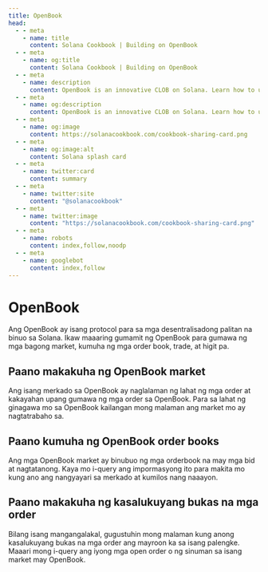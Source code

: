 ```yaml
---
title: OpenBook
head:
  - - meta
    - name: title
      content: Solana Cookbook | Building on OpenBook
  - - meta
    - name: og:title
      content: Solana Cookbook | Building on OpenBook
  - - meta
    - name: description
      content: OpenBook is an innovative CLOB on Solana. Learn how to use and build on top of OpenBook.
  - - meta
    - name: og:description
      content: OpenBook is an innovative CLOB on Solana. Learn how to use and build on top of OpenBook.
  - - meta
    - name: og:image
      content: https://solanacookbook.com/cookbook-sharing-card.png
  - - meta
    - name: og:image:alt
      content: Solana splash card
  - - meta
    - name: twitter:card
      content: summary
  - - meta
    - name: twitter:site
      content: "@solanacookbook"
  - - meta
    - name: twitter:image
      content: "https://solanacookbook.com/cookbook-sharing-card.png"
  - - meta
    - name: robots
      content: index,follow,noodp
  - - meta
    - name: googlebot
      content: index,follow
---
```


# OpenBook

Ang OpenBook ay isang protocol para sa mga desentralisadong palitan na binuo sa Solana. Ikaw
maaaring gumamit ng OpenBook para gumawa ng mga bagong market, kumuha ng mga order book, trade, at higit pa.

## Paano makakuha ng OpenBook market

Ang isang merkado sa OpenBook ay naglalaman ng lahat ng mga order at kakayahan upang gumawa ng mga order
sa OpenBook. Para sa lahat ng ginagawa mo sa OpenBook kailangan mong malaman ang market mo
ay nagtatrabaho sa.

<SolanaCodeGroup>
  <SolanaCodeGroupItem title="TS" active>

  <template v-slot:default>

@[code](@/code/OpenBook/load-market/load-market.en.ts)

  </template>

  <template v-slot:preview>

@[code](@/code/OpenBook/load-market/load-market.preview.en.ts)

  </template>

  </SolanaCodeGroupItem>

</SolanaCodeGroup>

## Paano kumuha ng OpenBook order books

Ang mga OpenBook market ay binubuo ng mga orderbook na may mga bid at nagtatanong. Kaya mo
i-query ang impormasyong ito para makita mo kung ano ang nangyayari sa merkado at
kumilos nang naaayon.

<SolanaCodeGroup>
  <SolanaCodeGroupItem title="TS" active>

  <template v-slot:default>

@[code](@/code/OpenBook/get-books/get-books.en.ts)

  </template>

  <template v-slot:preview>

@[code](@/code/OpenBook/get-books/get-books.preview.en.ts)

  </template>

  </SolanaCodeGroupItem>

</SolanaCodeGroup>

## Paano makakuha ng kasalukuyang bukas na mga order

Bilang isang mangangalakal, gugustuhin mong malaman kung anong kasalukuyang bukas na mga order ang mayroon ka
sa isang palengke. Maaari mong i-query ang iyong mga open order o ng sinuman sa isang market
may OpenBook.

<SolanaCodeGroup>
  <SolanaCodeGroupItem title="TS" active>

  <template v-slot:default>

@[code](@/code/OpenBook/get-orders/get-orders.en.ts)

  </template>

  <template v-slot:preview>

@[code](@/code/OpenBook/get-orders/get-orders.preview.en.ts)

  </template>

  </SolanaCodeGroupItem>

</SolanaCodeGroup>